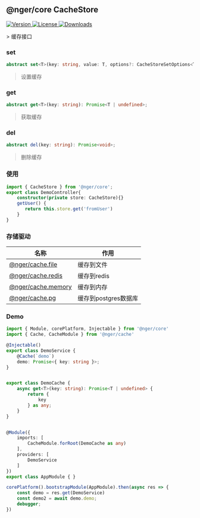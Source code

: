 ## @nger/core CacheStore
<p>
    <a href="https://www.npmjs.com/package/@nger/core">
        <img src="https://img.shields.io/npm/v/@nger/core.svg" alt="Version">
    </a>
    <a href="https://www.npmjs.com/package/@nger/core">
        <img src="https://img.shields.io/npm/l/@nger/core.svg" alt="License">
    </a>
    <a href="https://npmcharts.com/compare/@nger/core?minimal=true">
        <img src="https://img.shields.io/npm/dm/@nger/core.svg" alt="Downloads">
    </a>
</p>
> 缓存接口

### set
```ts
abstract set<T>(key: string, value: T, options?: CacheStoreSetOptions<T>): Promise<void>
```
> 设置缓存

### get
```ts
abstract get<T>(key: string): Promise<T | undefined>;
```
> 获取缓存


### del
```ts
abstract del(key: string): Promise<void>;
```
> 删除缓存

### 使用
```ts
import { CacheStore } from '@nger/core';
export class DemoController{
    constructor(private store: CacheStore){}
    getUser() {
       return this.store.get('fromUser')
    }
}
```

### 存储驱动
| 名称                    | 作用                 |
| ----------------------- | -------------------- |
| [@nger/cache.file](/)   | 缓存到文件           |
| [@nger/cache.redis](/)  | 缓存到redis          |
| [@nger/cache.memory](/) | 缓存到内存           |
| [@nger/cache.pg](/)     | 缓存到postgres数据库 |

### Demo

```ts
import { Module, corePlatform, Injectable } from '@nger/core'
import { Cache, CacheModule } from '@nger/cache'

@Injectable()
export class DemoService {
    @Cache(`demo`)
    demo: Promise<{ key: string }>;
}


export class DemoCache {
    async get<T>(key: string): Promise<T | undefined> {
        return {
            key
        } as any;
    }
}


@Module({
    imports: [
        CacheModule.forRoot(DemoCache as any)
    ],
    providers: [
        DemoService
    ]
})
export class AppModule { }

corePlatform().bootstrapModule(AppModule).then(async res => {
    const demo = res.get(DemoService)
    const demo2 = await demo.demo;
    debugger;
})
```